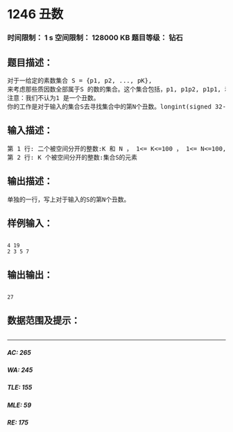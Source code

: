 # 1246 丑数   
### 时间限制： 1 s     空间限制： 128000 KB     题目等级： 钻石  
## 题目描述：  

<pre>
对于一给定的素数集合 S = {p1, p2, ..., pK},   
来考虑那些质因数全部属于S 的数的集合。这个集合包括，p1, p1p2, p1p1, 和 p1p2p3 (还有其它)。这是个对于一个输入的S的丑数集合。  
注意：我们不认为1 是一个丑数。  
你的工作是对于输入的集合S去寻找集合中的第N个丑数。longint(signed 32-bit)对于程序是足够的。
</pre>
  
  
## 输入描述：  

<pre>
第 1 行: 二个被空间分开的整数:K 和 N ， 1<= K<=100 ， 1<= N<=100,000.   
第 2 行: K 个被空间分开的整数:集合S的元素
</pre>
  
  
## 输出描述：  

<pre>
单独的一行，写上对于输入的S的第N个丑数。
</pre>
  
  
## 样例输入：  

<pre><code>
4 19  
2 3 5 7
</code></pre>
  
  
## 输出输出：  

<pre><code>
27
</code></pre>
  
  
## 数据范围及提示：  

<pre>
</pre>
  
  
***  

##### AC: 265  
##### WA: 245  
##### TLE: 155  
##### MLE: 59  
##### RE: 175  
